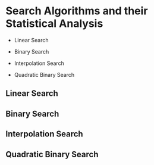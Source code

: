 # Search Algorithms and their Statistical Analysis

- Linear Search

- Binary Search

- Interpolation Search

- Quadratic Binary Search

## Linear Search

## Binary Search

## Interpolation Search

## Quadratic Binary Search
